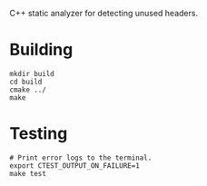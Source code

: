 C++ static analyzer for detecting unused headers.

# Building

```shell
mkdir build
cd build
cmake ../
make
```

# Testing

```shell
# Print error logs to the terminal.
export CTEST_OUTPUT_ON_FAILURE=1
make test
```
